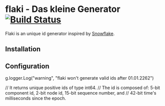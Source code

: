 # flaki - Das kleine Generator [![Build Status](https://travis-ci.org/cloudtrust/flaki.svg?branch=master)](https://travis-ci.org/cloudtrust/flaki)

Flaki is an unique id generator inspired by [Snowflake](https://github.com/twitter/snowflake).

## Installation

## Configuration


g.logger.Log("warning", "flaki won't generate valid ids after 01.01.2262")

// It returns unique positive ids of type int64.
// The id is composed of: 5-bit component id, 2-bit node id, 15-bit sequence number, and
// 42-bit time's milliseconds since the epoch.